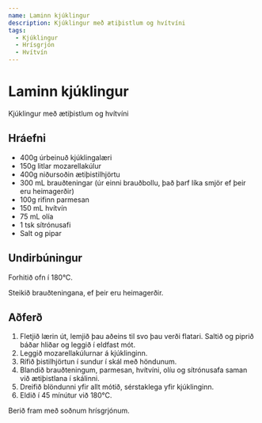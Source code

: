 ```yaml
---
name: Laminn kjúklingur
description: Kjúklingur með ætiþistlum og hvítvíni
tags:
  - Kjúklingur
  - Hrísgrjón
  - Hvítvín
---
```


# Laminn kjúklingur

Kjúklingur með ætiþistlum og hvítvíni

## Hráefni

- 400g úrbeinuð kjúklingalæri
- 150g litlar mozarellakúlur
- 400g niðursoðin ætiþistilhjörtu
- 300 mL brauðteningar (úr einni brauðbollu, það þarf líka smjör ef þeir eru heimagerðir)
- 100g rifinn parmesan
- 150 mL hvítvín
- 75 mL olía
- 1 tsk sítrónusafi
- Salt og pipar

## Undirbúningur

Forhitið ofn í 180°C.

Steikið brauðteningana, ef þeir eru heimagerðir.

## Aðferð

1. Fletjið lærin út, lemjið þau aðeins til svo þau verði flatari. Saltið og piprið báðar hliðar og leggið í eldfast mót.
2. Leggið mozarellakúlurnar á kjúklinginn.
3. Rífið þistilhjörtun í sundur í skál með höndunum.
4. Blandið brauðteningum, parmesan, hvítvíni, olíu og sítrónusafa saman við ætiþistlana í skálinni.
5. Dreifið blöndunni yfir allt mótið, sérstaklega yfir kjúklinginn.
6. Eldið í 45 mínútur við 180°C.

Berið fram með soðnum hrísgrjónum.
